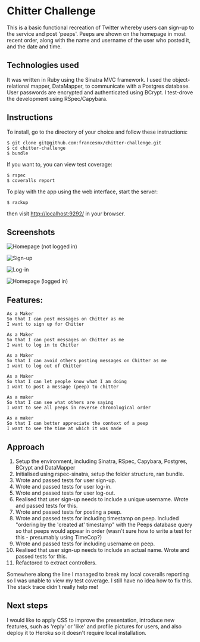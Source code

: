 Chitter Challenge
=================

This is a basic functional recreation of Twitter whereby users can sign-up to the service and post 'peeps'. Peeps are shown on the homepage in most recent order, along with the name and username of the user who posted it, and the date and time.

Technologies used
------------------
It was written in Ruby using the Sinatra MVC framework. I used the object-relational mapper, DataMapper, to communicate with a Postgres database. User passwords are encrypted and authenticated using BCrypt. I test-drove the development using RSpec/Capybara.

Instructions
-----------
To install, go to the directory of your choice and follow these instructions:
```
$ git clone git@github.com:francesmx/chitter-challenge.git
$ cd chitter-challenge
$ bundle
```
If you want to, you can view test coverage:
```
$ rspec
$ coveralls report
```
To play with the app using the web interface, start the server:
```
$ rackup
```
then visit  [http://localhost:9292/](http://localhost:9292/) in your browser.

Screenshots
------------
![Homepage (not logged in)](http://i.imgur.com/iisz0yq.png)

![Sign-up](http://i.imgur.com/7sBgMSu.png)

![Log-in](http://i.imgur.com/thn4xCb.png)

![Homepage (logged in)](http://i.imgur.com/o2OCAG6.png)

Features:
-------

```
As a Maker
So that I can post messages on Chitter as me
I want to sign up for Chitter

As a Maker
So that I can post messages on Chitter as me
I want to log in to Chitter

As a Maker
So that I can avoid others posting messages on Chitter as me
I want to log out of Chitter

As a Maker
So that I can let people know what I am doing  
I want to post a message (peep) to chitter

As a maker
So that I can see what others are saying  
I want to see all peeps in reverse chronological order

As a maker
So that I can better appreciate the context of a peep
I want to see the time at which it was made
```

Approach
---------
1. Setup the environment, including Sinatra, RSpec, Capybara, Postgres, BCrypt and DataMapper
2. Initialised using rspec-sinatra, setup the folder structure, ran bundle.
3. Wrote and passed tests for user sign-up.
4. Wrote and passed tests for user log-in.
5. Wrote and passed tests for user log-out.
6. Realised that user sign-up needs to include a unique username. Wrote and passed tests for this.
7. Wrote and passed tests for posting a peep.
8. Wrote and passed tests for including timestamp on peep. Included "ordering by the 'created at' timestamp" with the Peeps database query so that peeps would appear in order (wasn't sure how to write a test for this - presumably using TimeCop?)
9. Wrote and passed tests for including username on peep.
10. Realised that user sign-up needs to include an actual name. Wrote and passed tests for this.
11. Refactored to extract controllers.

Somewhere along the line I managed to break my local coveralls reporting so I was unable to view my test coverage. I still have no idea how to fix this. The stack trace didn't really help me!

Next steps
----------
I would like to apply CSS to improve the presentation, introduce new features, such as 'reply' or 'like' and profile pictures for users, and also deploy it to Heroku so it doesn't require local installation.

